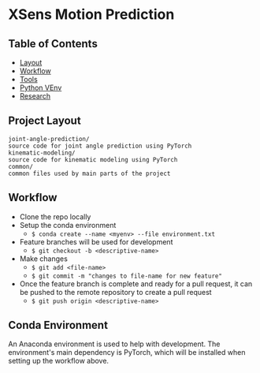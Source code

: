 # XSens Motion Prediction

## Table of Contents

- [Layout](#project-layout)
- [Workflow](#workflow)
- [Tools](#tools)
- [Python VEnv](#python-virtual-environment)
- [Research](#research)

## Project Layout

    joint-angle-prediction/                                           source code for joint angle prediction using PyTorch
    kinematic-modeling/                                               source code for kinematic modeling using PyTorch
    common/                                                           common files used by main parts of the project

## Workflow

- Clone the repo locally
- Setup the conda environment
    - `$ conda create --name <myenv> --file environment.txt`
- Feature branches will be used for development
    - `$ git checkout -b <descriptive-name>`
- Make changes
    - `$ git add <file-name>`
    - `$ git commit -m "changes to file-name for new feature"`
- Once the feature branch is complete and ready for a pull request, it can be pushed to the remote repository to create a pull request
    - `$ git push origin <descriptive-name>`

## Conda Environment

An Anaconda environment is used to help with development. The environment's main dependency is PyTorch, which will be installed when setting up the workflow above.
